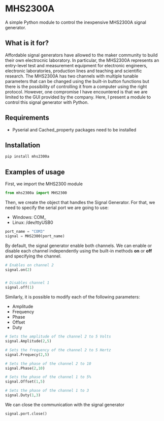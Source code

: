 # MHS2300A

A simple Python module to control the inexpensive MHS2300A signal generator. 


## What is it for? 

Affordable signal generators have allowed to the maker community to build their own electrocnic laboratory. In particular, the MHS2300A represents an entry-level test and measurement equipment for electronic engineers, electronic laboratories, production lines and teaching and scientific research. The MHS2300A has two channels with multiple tunable parameters that can be changed using the built-in button functions but there is the possibility of controlling it from a computer using the right protocol. However, one compromise I have encountered is that we are limited to the GUI provided by the company. Here, I present a module to control this signal generator with Python. 

## Requirements
 
- Pyserial and Cached_property packages need to be installed 

## Installation


```python
pip install mhs2300a
```

## Examples of usage

First, we import the MHS2300 module


```python
from mhs2300a import MHS2300
```

Then, we create the object that handles the Signal Generator. For that, we need to specify the serial port we are going to use:
- Windows: COM_ 
- Linux:  /dev/ttyUSB0


```python
port_name = "COM3" 
signal = MHS2300(port_name)
```

By default, the signal generator enable both channels. We can enable or disable each channel independently using the built-in methods **on** or **off** and specifying the channel.  


```python
# Enables on channel 2 
signal.on(2) 


# Disables channel 1 
signal.off(1) 
```

Similarly, it is possible to modify each of the following parameters: 

- Amplitude 
- Frequency
- Phase 
- Offset
- Duty


```python
# Sets the amplitude of the channel 2 to 5 Volts
signal.Amplitude(2,5) 

# Sets the frequency of the channel 2 to 5 Hertz
signal.Frequecy(2,5)

# Sets the phase of the channel 2 to 10
signal.Phase(2,10)

# Sets the phase of the channel 1 to 5% 
signal.Offset(1,5)

# Sets the phase of the channel 1 to 3
signal.Duty(1,3)
```

We can close the communication with the signal generator


```python
signal.port.close()
```

